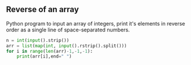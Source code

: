 ## Reverse of an array
Python program to input an array of integers, print it's elements in reverse order as a single line of space-separated numbers.
```python
n = int(input().strip())
arr = list(map(int, input().rstrip().split()))
for i in range(len(arr)-1,-1,-1):
    print(arr[i],end=" ")
```
